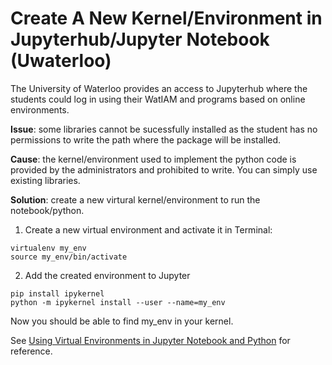 # Create A New Kernel/Environment in Jupyterhub/Jupyter Notebook (Uwaterloo)

The University of Waterloo provides an access to Jupyterhub where the students could log in using their WatIAM and programs based on online environments. 

**Issue**: some libraries cannot be sucessfully installed as the student has no permissions to write the path where the package will be installed.

**Cause**: the kernel/environment used to implement the python code is provided by the administrators and prohibited to write. You can simply use existing libraries.

**Solution**: create a new virtural kernel/environment to run the notebook/python.

1. Create a new virtual environment and activate it in Terminal:
```
virtualenv my_env
source my_env/bin/activate
```
2. Add the created environment to Jupyter
```
pip install ipykernel
python -m ipykernel install --user --name=my_env
```
Now you should be able to find my_env in your kernel.

See [Using Virtual Environments in Jupyter Notebook and Python](https://janakiev.com/blog/jupyter-virtual-envs/) for reference.
